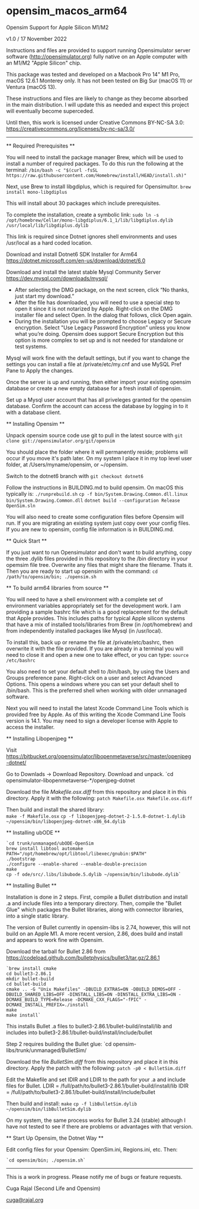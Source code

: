 # opensim_macos_arm64

Opensim Support for Apple Silicon M1/M2

v1.0 / 17 November 2022

Instructions and files are provided to support running Opensimulator server software
(http://opensimulator.org) fully native on an Apple computer with an M1/M2
"Apple Silicon" chip.

This package was tested and developed on a Macbook Pro 14" M1 Pro, macOS 12.6.1
Monterey only. It has not been tested on Big Sur (macOS 11) or Ventura (macOS 13).

These instructions and files are likely to change as they become absorbed
in the main distribution. I will update this as needed and expect this project
will eventually become superceded.

Until then, this work is licensed under Creative Commons BY-NC-SA 3.0:
https://creativecommons.org/licenses/by-nc-sa/3.0/

-----
** Required Prerequisites **

You will need to install the package manager Brew, which will be used to
install a number of required packages. To do this run the following at the terminal:
	`/bin/bash -c "$(curl -fsSL https://raw.githubusercontent.com/Homebrew/install/HEAD/install.sh)"`

Next, use Brew to install libgdiplus, which is required for Opensimultor.
	`brew install mono-libgdiplus`

This will install about 30 packages which include prerequisites.

To complete the installation, create a symbolic link:
	`sudo ln -s /opt/homebrew/Cellar/mono-libgdiplus/6.1_1/lib/libgdiplus.dylib /usr/local/lib/libgdiplus.dylib`

This link is required since Dotnet ignores shell environments and uses /usr/local
as a hard coded location.

Download and install Dotnet6 SDK Installer for Arm64
	https://dotnet.microsoft.com/en-us/download/dotnet/6.0

Download and install the latest stable Mysql Community Server
	https://dev.mysql.com/downloads/mysql/

  - After selecting the DMG package, on the next screen, click “No thanks, just start my download.”
  - After the file has downloaded, you will need to use a special step to open it
  since it is not notarized by Apple. Right-click on the DMG installer file and select Open.
  In the dialog that follows, click Open again.
  - During the installation you will be prompted to choose Legacy or Secure encryption.
    Select "Use Legacy Password Encryption” unless you know what you’re doing.
    Opensim does support Secure Encryption but this option is more complex to set up
    and is not needed for standalone or test systems.
    
Mysql will work fine with the default settings, but if you want to change the 
settings you can install a file at /private/etc/my.cnf and use MySQL Pref Pane
to Apply the changes.

Once the server is up and running, then either import your existing opensim database or
create a new empty database for a fresh install of opensim. 

Set up a Mysql user account that has all priveleges granted for the opensim database. 
Confirm the account can access the database by logging in to it with a database client.

** Installing Opensim **

Unpack opensim source code use git to pull in the latest source with
	`git clone git://opensimulator.org/git/opensim`

You should place the folder where it will permanently reside; problems will occur
if you move it's path later. On my system I place it in my top level user folder, at
/Users/myname/opensim, or ~/opensim.

Switch to the dotnet6 branch with
	`git checkout dotnet6`
	
Follow the instructions in BUILDING.md to build opensim. On macOS this typically is:
	`./runprebuild.sh`
	`cp -f bin/System.Drawing.Common.dll.linux bin/System.Drawing.Common.dll`
	`dotnet build --configuration Release OpenSim.sln`

You will also need to create some configuration files before Opensim will run.
If you are migrating an existing system just copy over your config files. 
If you are new to opensim, config file information is in BUILDING.md.

** Quick Start **

If you just want to run Opensimulator and don't want to build anything, copy the
three .dylib files provided in this repository to the /bin directory in your opemsim
file tree. Overwrite any files that might share the filename. Thats it. Then you are
ready to start up opensim with the command: 
  `cd /path/to/opensim/bin; ./opensim.sh`

** To build arm64 libraries from source **

You will need to have a shell environment with a complete set of environment 
variables appropriately set for the development work. I am providing a sample
bashrc file which is a good replacement for the default that Apple provides.
This includes paths for typical Apple silicon systems that have a mix of
installed tools/libraries from Brew (in /opt/homebrew) and from independently
installed packages like Mysql (in /usr/local). 

To install this, back up or rename the file at /private/etc/bashrc, then
overwrite it with the file provided. If you are already in a terminal you will
need to close it and open a new one to take effect, or you can type:
  `source /etc/bashrc`

You also need to set your default shell to /bin/bash, by using the Users
and Groups preference pane. Right-click on a user and select Advanced Options.
This opens a windows where you can set your default shell to /bin/bash. This
is the preferred shell when working with older unmanaged software.

Next you will need to install the latest Xcode Command Line Tools which is
provided free by Apple. As of this writing the Xcode Command Line Tools version
is 14.1. You may need to sign a developer license with Apple to access the
installer.


** Installing Libopenjpeg **

Visit https://bitbucket.org/opensimulator/libopenmetaverse/src/master/openjpeg-dotnet/

Go to Downlads -> Download Repository. Download and unpack.
	`cd opensimulator-libopenmetaverse-*/openjpeg-dotnet
	
Download the file _Makefile.osx.diff_ from this repository and place it in this directory.
Apply it with the following:
	`patch Makefile.osx Makefile.osx.diff`

Then build and install the shared library:	
	`make -f Makefile.osx`
	`cp -f libopenjpeg-dotnet-2-1.5.0-dotnet-1.dylib ~/opensim/bin/libopenjpeg-dotnet-x86_64.dylib`


** Installing ubODE **

	`cd trunk/unmanaged/ubODE-OpenSim
	brew install libtool automake
	PATH="/opt/homebrew/opt/libtool/libexec/gnubin:$PATH"
	./bootstrap
	./configure --enable-shared --enable-double-precision 
	make
	cp -f ode/src/.libs/libubode.5.dylib ~/opensim/bin/libubode.dylib`
	
	
** Installing Bullet ** 

Installation is done in 2 steps. First, compile a Bullet distribution and
install .a and include files into a temporary directory. Then, compile the
"Bullet Glue" which packages the Bullet libraries, along with connector
libraries, into a single static library.

The version of Bullet currently in opensim-libs is 2.74, however, this will not
build on an Apple M1. A more recent version, 2.86, does build and install and
appears to work fine with Opensim.

Download the tarball for Bullet 2.86 from
	https://codeload.github.com/bulletphysics/bullet3/tar.gz/2.86.1
	
	`brew install cmake
	cd bullet3-2.86.1
	mkdir bullet-build
	cd bullet-build
	cmake .. -G "Unix Makefiles" -DBUILD_EXTRAS=ON -DBUILD_DEMOS=OFF -DBUILD_SHARED_LIBS=OFF -DINSTALL_LIBS=ON -DINSTALL_EXTRA_LIBS=ON -DCMAKE_BUILD_TYPE=Release -DCMAKE_CXX_FLAGS="-fPIC" -DCMAKE_INSTALL_PREFIX=./install
	make
	make install`

This installs Bullet .a files to bullet3-2.86.1/bullet-build/install/lib
and includes into bullet3-2.86.1/bullet-build/install/include/bullet

Step 2 requires building the Bullet glue:
	`cd opensim-libs/trunk/unmanaged/BulletSim/

Download the file _BulletSim.diff_ from this repository and place it in this directory.
Apply the patch with the following:
	`patch -p0 < BulletSim.diff`

Edit the Makefile and set IDIR and LDIR to the path for your .a and include files for Bullet.
	LDIR = /full/path/to/bullet3-2.86.1/bullet-build/install/lib
	IDIR = /full/path/to/bullet3-2.86.1/bullet-build/install/include/bullet

Then build and install:
	`make`
	`cp -f libBulletSim.dylib ~/opensim/bin/libBulletSim.dylib`

On my system, the same process works for Bullet 3.24 (stable) although I have not tested
to see if there are problems or advantages with that version.


** Start Up Opensim, the Dotnet Way **

Edit config files for your Opensim: OpenSim.ini, Regions.ini, etc. Then:

	`cd opensim/bin; ./opensim.sh`



---

This is a work in progress. Please notify me of bugs or feature requests.

Cuga Rajal (Second Life and Opensim)

cuga@rajal.org
